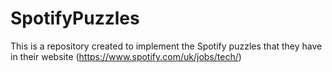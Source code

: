 SpotifyPuzzles
==============

This is a repository created to implement the Spotify puzzles that they have in their website (https://www.spotify.com/uk/jobs/tech/)
